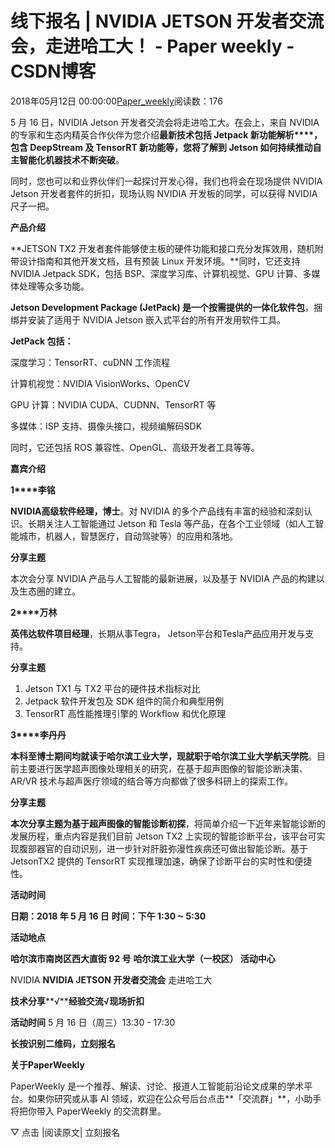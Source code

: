 
# 线下报名 | NVIDIA JETSON 开发者交流会，走进哈工大！ - Paper weekly - CSDN博客


2018年05月12日 00:00:00[Paper_weekly](https://me.csdn.net/c9Yv2cf9I06K2A9E)阅读数：176





5 月 16 日，NVIDIA Jetson 开发者交流会将走进哈工大。在会上，来自 NVIDIA 的专家和生态内精英合作伙伴为您介绍**最新技术包括 Jetpack 新功能解析****，包含 DeepStream 及 TensorRT 新功能等，您将了解到 Jetson 如何持续推动自主智能化机器技术不断突破**。

同时，您也可以和业界伙伴们一起探讨开发心得，我们也将会在现场提供 NVIDIA Jetson 开发者套件的折扣，现场认购 NVIDIA 开发板的同学，可以获得 NVIDIA 尺子一把。


**产品介绍**


**JETSON TX2 开发者套件能够使主板的硬件功能和接口充分发挥效用，随机附带设计指南和其他开发文档，且有预装 Linux 开发环境。**同时，它还支持 NVIDIA Jetpack SDK，包括 BSP、深度学习库、计算机视觉、GPU 计算、多媒体处理等众多功能。



**Jetson Development Package (JetPack) 是一个按需提供的一体化软件包**，捆绑并安装了适用于 NVIDIA Jetson 嵌入式平台的所有开发用软件工具。

**JetPack 包括：**

深度学习：TensorRT、cuDNN 工作流程

计算机视觉：NVIDIA VisionWorks、OpenCV

GPU 计算：NVIDIA CUDA、CUDNN、TensorRT 等

多媒体：ISP 支持、摄像头接口，视频编解码SDK

同时，它还包括 ROS 兼容性、OpenGL、高级开发者工具等等。


**嘉宾介绍**


**1****李铭**


**NVIDIA高级软件经理，博士**。对 NVIDIA 的多个产品线有丰富的经验和深刻认识。长期关注人工智能通过 Jetson 和 Tesla 等产品，在各个工业领域（如人工智能城市，机器人，智慧医疗，自动驾驶等）的应用和落地。

**分享主题**

本次会分享 NVIDIA 产品与人工智能的最新进展，以及基于 NVIDIA 产品的构建以及生态圈的建立。

**2****万林**


**英伟达软件项目经理**，长期从事Tegra， Jetson平台和Tesla产品应用开发与支持。

**分享主题**

1. Jetson TX1 与 TX2 平台的硬件技术指标对比
2. Jetpack 软件开发包及 SDK 组件的简介和典型用例
3. TensorRT 高性能推理引擎的 Workflow 和优化原理

**3****李丹丹**


**本科至博士期间均就读于哈尔滨工业大学，现就职于哈尔滨工业大学航天学院**。目前主要进行医学超声图像处理相关的研究，在基于超声图像的智能诊断决策、AR/VR 技术与超声医疗领域的结合等方向都做了很多科研上的探索工作。

**分享主题**

**本次分享主题为基于超声图像的智能诊断初探**，将简单介绍一下近年来智能诊断的发展历程，重点内容是我们目前 Jetson TX2 上实现的智能诊断平台，该平台可实现腹部器官的自动识别，进一步针对肝脏弥漫性疾病还可做出智能诊断。基于 JetsonTX2 提供的 TensorRT 实现推理加速，确保了诊断平台的实时性和便捷性。


**活动时间**


**日期：2018 年 5 月 16 日**
**时间：下午 1:30 ~ 5:30**

**活动地点**


**哈尔滨市南岗区西大直街 92 号**
**哈尔滨工业大学（一校区） 活动中心**


NVIDIA
**NVIDIA JETSON 开发者交流会**
走进哈工大

**技术分享****√****经验交流√现场折扣**

**活动时间**
5 月 16 日（周三）13:30 - 17:30

**长按识别二维码，立刻报名**





**关于PaperWeekly**

PaperWeekly 是一个推荐、解读、讨论、报道人工智能前沿论文成果的学术平台。如果你研究或从事 AI 领域，欢迎在公众号后台点击**「交流群」**，小助手将把你带入 PaperWeekly 的交流群里。


▽ 点击 |阅读原文| 立刻报名


